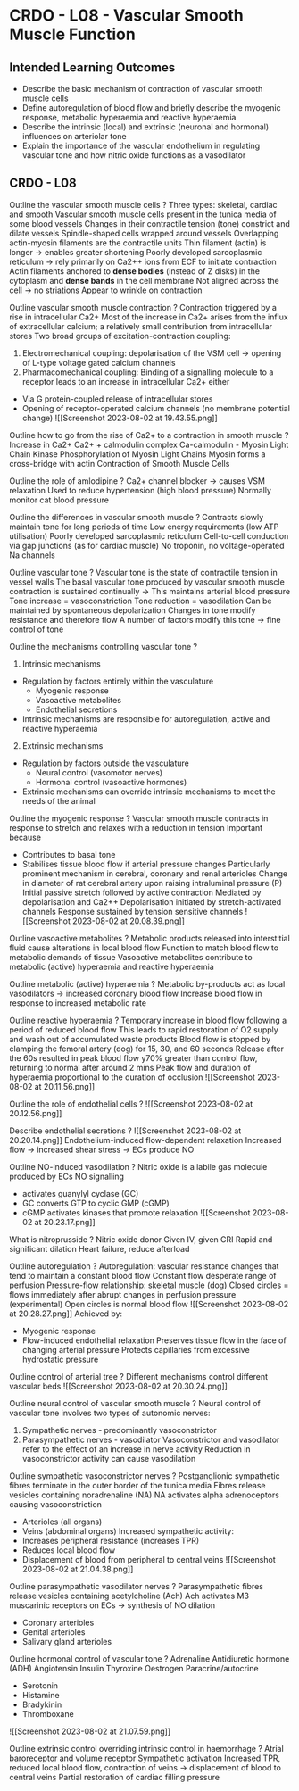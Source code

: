# CRDO - L08 - Vascular Smooth Muscle Function

## Intended Learning Outcomes
- Describe the basic mechanism of contraction of vascular smooth muscle cells
- Define autoregulation of blood flow and briefly describe the myogenic response, metabolic hyperaemia and reactive hyperaemia
- Describe the intrinsic (local) and extrinsic (neuronal and hormonal) influences on arteriolar tone
- Explain the importance of the vascular endothelium in regulating vascular tone and how nitric oxide functions as a vasodilator

## CRDO - L08

Outline the vascular smooth muscle cells
?
Three types: skeletal, cardiac and smooth
Vascular smooth muscle cells present in the tunica media of some blood vessels
Changes in their contractile tension (tone) constrict and dilate vessels
Spindle-shaped cells wrapped around vessels
Overlapping actin-myosin filaments are the contractile units
Thin filament (actin) is longer -> enables greater shortening
Poorly developed sarcoplasmic reticulum -> rely primarily on Ca2++ ions from ECF to initiate contraction
Actin filaments anchored to **dense bodies** (instead of Z disks) in the cytoplasm and **dense bands** in the cell membrane
Not aligned across the cell -> no striations
Appear to wrinkle on contraction

Outline vascular smooth muscle contraction
?
Contraction triggered by a rise in intracellular Ca2+
Most of the increase in Ca2+ arises from the influx of extracellular calcium; a relatively small contribution from intracellular stores
Two broad groups of excitation-contraction coupling:
1. Electromechanical coupling: depolarisation of the VSM cell -> opening of L-type voltage gated calcium channels
2. Pharmacomechanical coupling: Binding of a signalling molecule to a receptor leads to an increase in intracellular Ca2+ either 
  - Via G protein-coupled release of intracellular stores
  - Opening of receptor-operated calcium channels (no membrane potential change)
![[Screenshot 2023-08-02 at 19.43.55.png]]

Outline how to go from the rise of Ca2+ to a contraction in smooth muscle
?
Increase in Ca2+
Ca2+ + calmodulin complex
Ca-calmodulin - Myosin Light Chain Kinase
Phosphorylation of Myosin Light Chains
Myosin forms a cross-bridge with actin
Contraction of Smooth Muscle Cells

Outline the role of amlodipine
?
Ca2+ channel blocker -> causes VSM relaxation
Used to reduce hypertension (high blood pressure)
Normally monitor cat blood pressure

Outline the differences in vascular smooth muscle
?
Contracts slowly maintain tone for long periods of time
Low energy requirements (low ATP utilisation)
Poorly developed sarcoplasmic reticulum
Cell-to-cell conduction via gap junctions (as for cardiac muscle)
No troponin, no voltage-operated Na channels

Outline vascular tone
?
Vascular tone is the state of contractile tension in vessel walls
The basal vascular tone produced by vascular smooth muscle contraction is sustained continually -> This maintains arterial blood pressure
Tone increase = vasoconstriction
Tone reduction = vasodilation
Can be maintained by spontaneous depolarization
Changes in tone modify resistance and therefore flow
A number of factors modify this tone -> fine control of tone

Outline the mechanisms controlling vascular tone
?
1. Intrinsic mechanisms
  - Regulation by factors entirely within the vasculature
    - Myogenic response
    - Vasoactive metabolites
    - Endothelial secretions
  - Intrinsic mechanisms are responsible for autoregulation, active and reactive hyperaemia
2. Extrinsic mechanisms
  - Regulation by factors outside the vasculature
    - Neural control (vasomotor nerves)
    - Hormonal control (vasoactive hormones)
- Extrinsic mechanisms can override intrinsic mechanisms to meet the needs of the animal

Outline the myogenic response
?
Vascular smooth muscle contracts in response to stretch and relaxes with a reduction in tension
Important because
- Contributes to basal tone
- Stabilises tissue blood flow if arterial pressure changes
Particularly prominent mechanism in cerebral, coronary and renal arterioles
Change in diameter of rat cerebral artery upon raising intraluminal pressure (P)
Initial passive stretch followed by active contraction
Mediated by depolarisation and Ca2++
Depolarisation initiated by stretch-activated channels
Response sustained by tension sensitive channels
![[Screenshot 2023-08-02 at 20.08.39.png]]

Outline vasoactive metabolites
?
Metabolic products released into interstitial fluid cause alterations in local blood flow
Function to match blood flow to metabolic demands of tissue
Vasoactive metabolites contribute to metabolic (active) hyperaemia and reactive hyperaemia

Outline metabolic (active) hyperaemia
?
Metabolic by-products act as local vasodilators -> increased coronary blood flow
Increase blood flow in response to increased metabolic rate

Outline reactive hyperaemia
?
Temporary increase in blood flow following a period of reduced blood flow
This leads to rapid restoration of O2 supply and wash out of accumulated waste products
Blood flow is stopped by clamping the femoral artery (dog) for 15,  30, and 60 seconds
Release after the 60s resulted in peak blood flow y70% greater than control flow, returning to normal after around 2 mins
Peak flow and duration of hyperaemia proportional to the duration of occlusion
![[Screenshot 2023-08-02 at 20.11.56.png]]

Outline the role of endothelial cells
?
![[Screenshot 2023-08-02 at 20.12.56.png]]

Describe endothelial secretions
?
![[Screenshot 2023-08-02 at 20.20.14.png]]
Endothelium-induced flow-dependent relaxation
Increased flow -> increased shear stress -> ECs produce NO

Outline NO-induced vasodilation
?
Nitric oxide is a labile gas molecule produced by ECs
NO signalling
- activates guanylyl cyclase (GC)
- GC converts GTP to cyclic GMP (cGMP)
- cGMP activates kinases that promote relaxation
![[Screenshot 2023-08-02 at 20.23.17.png]]

What is nitroprusside
?
Nitric oxide donor
Given IV, given CRI
Rapid and significant dilation
Heart failure, reduce afterload

Outline autoregulation
?
Autoregulation: vascular resistance changes that tend to maintain a constant blood flow
Constant flow desperate range of perfusion
Pressure-flow relationship: skeletal muscle (dog)
Closed circles = flows immediately after abrupt changes in perfusion pressure (experimental)
Open circles is normal blood flow
![[Screenshot 2023-08-02 at 20.28.27.png]]
Achieved by:
- Myogenic response
- Flow-induced endothelial relaxation
Preserves tissue flow in the face of changing arterial pressure
Protects capillaries from excessive hydrostatic pressure

Outline control of arterial tree
?
Different mechanisms control different vascular beds
![[Screenshot 2023-08-02 at 20.30.24.png]]

Outline neural control of vascular smooth muscle
?
Neural control of vascular tone involves two types of autonomic nerves:
1. Sympathetic nerves - predominantly vasoconstrictor
2. Parasympathetic nerves - vasodilator
Vasoconstrictor and vasodilator refer to the effect of an increase in nerve activity
Reduction in vasoconstrictor activity can cause vasodilation

Outline sympathetic vasoconstrictor nerves
?
Postganglionic sympathetic fibres terminate in the outer border of the tunica media
Fibres release vesicles containing noradrenaline (NA)
NA activates alpha adrenoceptors causing vasoconstriction
- Arterioles (all organs)
- Veins (abdominal organs)
Increased sympathetic activity:
- Increases peripheral resistance (increases TPR)
- Reduces local blood flow
- Displacement of blood from peripheral to central veins
![[Screenshot 2023-08-02 at 21.04.38.png]]

Outline parasympathetic vasodilator nerves
?
Parasympathetic fibres release vesicles containing acetylcholine (Ach)
Ach activates M3 muscarinic receptors on ECs -> synthesis of NO dilation
- Coronary arterioles
- Genital arterioles
- Salivary gland arterioles

Outline hormonal control of vascular tone
?
Adrenaline
Antidiuretic hormone (ADH)
Angiotensin
Insulin
Thyroxine
Oestrogen
Paracrine/autocrine
- Serotonin
- Histamine
- Bradykinin
- Thromboxane

![[Screenshot 2023-08-02 at 21.07.59.png]]

Outline extrinsic control overriding intrinsic control in haemorrhage
?
Atrial baroreceptor and volume receptor
Sympathetic activation
Increased TPR, reduced local blood flow, contraction of veins -> displacement of blood to central veins
Partial restoration of cardiac filling pressure

